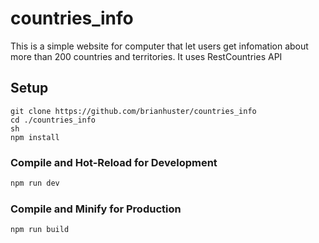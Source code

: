 # countries_info

This is a simple website for computer that let users get infomation about more than 200 countries and territories. It uses RestCountries API

## Setup
```
git clone https://github.com/brianhuster/countries_info
cd ./countries_info
sh
npm install
```

### Compile and Hot-Reload for Development

```sh
npm run dev
```

### Compile and Minify for Production

```sh
npm run build
```
